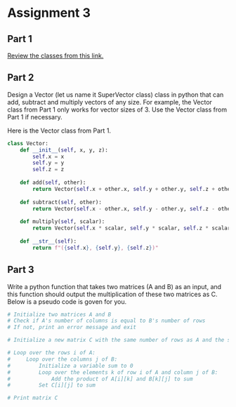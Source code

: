# Assignment 3


## Part 1

[Review the classes from this link. ](https://github.com/jmatai/python_for_kids/blob/main/Week5_python_classes.md)


## Part 2

Design a Vector (let us name it SuperVector class) class in python that can add, subtract and multiply vectors of any size. For example, the Vector class from Part 1 only works for vector sizes of 3. Use the Vector class from Part 1 if necessary.   

Here is the Vector class from Part 1.  
```python
class Vector:
    def __init__(self, x, y, z):
        self.x = x
        self.y = y
        self.z = z
    
    def add(self, other):
        return Vector(self.x + other.x, self.y + other.y, self.z + other.z)
    
    def subtract(self, other):
        return Vector(self.x - other.x, self.y - other.y, self.z - other.z)
    
    def multiply(self, scalar):
        return Vector(self.x * scalar, self.y * scalar, self.z * scalar)
    
    def __str__(self):
        return f"({self.x}, {self.y}, {self.z})"

```

## Part 3

Write a python function that takes two matrices (A and B) as an input, and this function should output the multiplication of these two matrices as C. Below is a pseudo code is goven for you. 

```python
# Initialize two matrices A and B
# Check if A's number of columns is equal to B's number of rows
# If not, print an error message and exit

# Initialize a new matrix C with the same number of rows as A and the same number of columns as B

# Loop over the rows i of A:
#     Loop over the columns j of B:
#         Initialize a variable sum to 0
#         Loop over the elements k of row i of A and column j of B:
#             Add the product of A[i][k] and B[k][j] to sum
#         Set C[i][j] to sum

# Print matrix C


```
